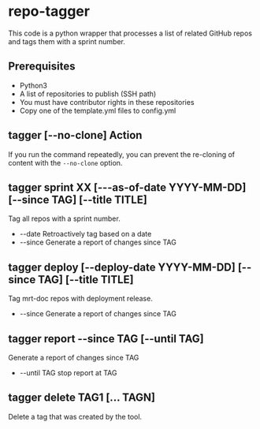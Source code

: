 # repo-tagger

This code is a python wrapper that processes a list of related GitHub repos and tags them with a sprint number.

## Prerequisites
- Python3
- A list of repositories to publish (SSH path)
- You must have contributor rights in these repositories
- Copy one of the template.yml files to config.yml

## tagger [--no-clone] Action

If you run the command repeatedly, you can prevent the re-cloning of content with the `--no-clone` option.

## tagger sprint XX [---as-of-date YYYY-MM-DD] [--since TAG] [--title TITLE]

Tag all repos with a sprint number.

- --date Retroactively tag based on a date
- --since Generate a report of changes since TAG

## tagger deploy [--deploy-date YYYY-MM-DD] [--since TAG] [--title TITLE]

Tag mrt-doc repos with deployment release.

- --since Generate a report of changes since TAG

## tagger report --since TAG [--until TAG]

Generate a report of changes since TAG

- --until TAG stop report at TAG

## tagger delete TAG1 [... TAGN]

Delete a tag that was created by the tool.
